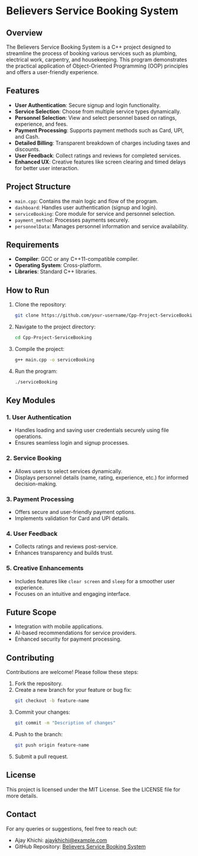 # Believers Service Booking System

## Overview
The Believers Service Booking System is a C++ project designed to streamline the process of booking various services such as plumbing, electrical work, carpentry, and housekeeping. This program demonstrates the practical application of Object-Oriented Programming (OOP) principles and offers a user-friendly experience.

## Features
- **User Authentication**: Secure signup and login functionality.
- **Service Selection**: Choose from multiple service types dynamically.
- **Personnel Selection**: View and select personnel based on ratings, experience, and fees.
- **Payment Processing**: Supports payment methods such as Card, UPI, and Cash.
- **Detailed Billing**: Transparent breakdown of charges including taxes and discounts.
- **User Feedback**: Collect ratings and reviews for completed services.
- **Enhanced UX**: Creative features like screen clearing and timed delays for better user interaction.

## Project Structure
- `main.cpp`: Contains the main logic and flow of the program.
- `dashboard`: Handles user authentication (signup and login).
- `serviceBooking`: Core module for service and personnel selection.
- `payment_method`: Processes payments securely.
- `personnelData`: Manages personnel information and service availability.

## Requirements
- **Compiler**: GCC or any C++11-compatible compiler.
- **Operating System**: Cross-platform.
- **Libraries**: Standard C++ libraries.

## How to Run
1. Clone the repository:
   ```bash
   git clone https://github.com/your-username/Cpp-Project-ServiceBooking.git
   ```
2. Navigate to the project directory:
   ```bash
   cd Cpp-Project-ServiceBooking
   ```
3. Compile the project:
   ```bash
   g++ main.cpp -o serviceBooking
   ```
4. Run the program:
   ```bash
   ./serviceBooking
   ```

## Key Modules
### 1. User Authentication
- Handles loading and saving user credentials securely using file operations.
- Ensures seamless login and signup processes.

### 2. Service Booking
- Allows users to select services dynamically.
- Displays personnel details (name, rating, experience, etc.) for informed decision-making.

### 3. Payment Processing
- Offers secure and user-friendly payment options.
- Implements validation for Card and UPI details.

### 4. User Feedback
- Collects ratings and reviews post-service.
- Enhances transparency and builds trust.

### 5. Creative Enhancements
- Includes features like `clear screen` and `sleep` for a smoother user experience.
- Focuses on an intuitive and engaging interface.

## Future Scope
- Integration with mobile applications.
- AI-based recommendations for service providers.
- Enhanced security for payment processing.

## Contributing
Contributions are welcome! Please follow these steps:
1. Fork the repository.
2. Create a new branch for your feature or bug fix:
   ```bash
   git checkout -b feature-name
   ```
3. Commit your changes:
   ```bash
   git commit -m "Description of changes"
   ```
4. Push to the branch:
   ```bash
   git push origin feature-name
   ```
5. Submit a pull request.

## License
This project is licensed under the MIT License. See the LICENSE file for more details.

## Contact
For any queries or suggestions, feel free to reach out:
- Ajay Khichi: [ajaykhichi@example.com](mailto:ajaysingh7773@hotmail.com)
- GitHub Repository: [Believers Service Booking System](https://github.com/ajay-khichi/Cpp-Project-ServiceBooking)

